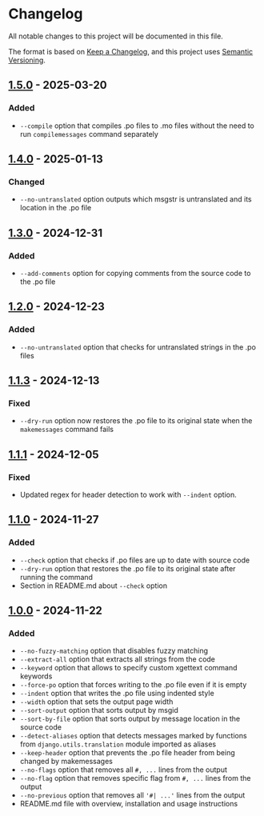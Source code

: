 # Changelog

All notable changes to this project will be documented in this file.

The format is based on [Keep a Changelog](https://keepachangelog.com/en/1.1.0/),
and this project uses [Semantic Versioning](https://semver.org/spec/v2.0.0.html).

## [1.5.0] - 2025-03-20

### Added

- `--compile` option that compiles .po files to .mo files without the need to run `compilemessages` command separately

## [1.4.0] - 2025-01-13

### Changed

- `--no-untranslated` option outputs which msgstr is untranslated and its location in the .po file

## [1.3.0] - 2024-12-31

### Added

- `--add-comments` option for copying comments from the source code to the .po file

## [1.2.0] - 2024-12-23

### Added

- `--no-untranslated` option that checks for untranslated strings in the .po files

## [1.1.3] - 2024-12-13

### Fixed

- `--dry-run` option now restores the .po file to its original state when the `makemessages` command fails

## [1.1.1] - 2024-12-05

### Fixed

- Updated regex for header detection to work with `--indent` option.

## [1.1.0] - 2024-11-27

### Added

- `--check` option that checks if .po files are up to date with source code
- `--dry-run` option that restores the .po file to its original state after running the command
- Section in README.md about `--check` option

## [1.0.0] - 2024-11-22

### Added

- `--no-fuzzy-matching` option that disables fuzzy matching
- `--extract-all` option that extracts all strings from the code
- `--keyword` option that allows to specify custom xgettext command keywords
- `--force-po` option that forces writing to the .po file even if it is empty
- `--indent` option that writes the .po file using indented style
- `--width` option that sets the output page width
- `--sort-output` option that sorts output by msgid
- `--sort-by-file` option that sorts output by message location in the source code
- `--detect-aliases` option that detects messages marked by functions from `django.utils.translation` module imported as aliases
- `--keep-header` option that prevents the .po file header from being changed by makemessages
- `--no-flags` option that removes all `#, ...` lines from the output
- `--no-flag` option that removes specific flag from `#, ...` lines from the output
- `--no-previous` option that removes all `'#| ...'` lines from the output
- README.md file with overview, installation and usage instructions

[1.5.0]: https://github.com/michalpokusa/django-extended-makemessages/compare/1.4.0...1.5.0
[1.4.0]: https://github.com/michalpokusa/django-extended-makemessages/compare/1.3.0...1.4.0
[1.3.0]: https://github.com/michalpokusa/django-extended-makemessages/compare/1.2.0...1.3.0
[1.2.0]: https://github.com/michalpokusa/django-extended-makemessages/compare/1.1.3...1.2.0
[1.1.3]: https://github.com/michalpokusa/django-extended-makemessages/compare/1.1.1...1.1.3
[1.1.1]: https://github.com/michalpokusa/django-extended-makemessages/compare/1.1.0...1.1.1
[1.1.0]: https://github.com/michalpokusa/django-extended-makemessages/compare/1.0.0...1.1.0
[1.0.0]: https://github.com/michalpokusa/django-extended-makemessages/tree/1.0.0
